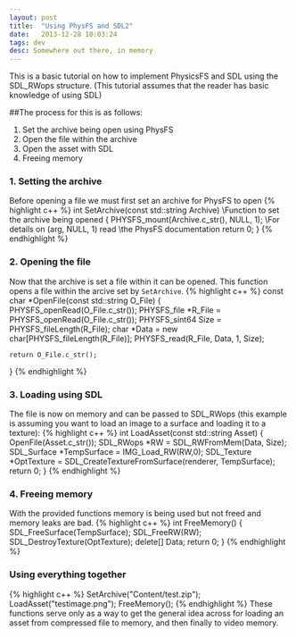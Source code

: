 ```yaml
---
layout: post
title:  "Using PhysFS and SDL2"
date:   2013-12-28 10:03:24
tags: dev
desc: Somewhere out there, in memory
---
```


This is a basic tutorial on how to implement PhysicsFS and SDL using the 
SDL_RWops structure. (This tutorial assumes that the reader has basic knowledge 
of using SDL)

##The process for this is as follows:

1. Set the archive being open using PhysFS
2. Open the file within the archive
3. Open the asset with SDL
4. Freeing memory

### 1. Setting the archive 
Before opening a file we must first set an archive for PhysFS to open
{% highlight c++ %}
int SetArchive(const std::string Archive) 	    \\Function to set the archive being opened
{
    PHYSFS_mount(Archive.c_str(), NULL, 1); 	\\For details on (arg, NULL, 1) read 
        										\\the PhysFS documentation
    return 0;
}
{% endhighlight %}

### 2. Opening the file
Now that the archive is set a file within it can be opened. This function opens 
a file within the arcive set by `SetArchive`.
{% highlight c++ %}
const char *OpenFile(const std::string O_File)
{
	PHYSFS_openRead(O_File.c_str());
    PHYSFS_file *R_File = PHYSFS_openRead(O_File.c_str());
    PHYSFS_sint64 Size = PHYSFS_fileLength(R_File);
    char *Data = new char[PHYSFS_fileLength(R_File)];
    PHYSFS_read(R_File, Data, 1, Size);
    
    return O_File.c_str();
}
{% endhighlight %}

### 3. Loading using SDL
The file is now on memory and can be passed to SDL_RWops (this example is 
assuming you want to load an image to a surface and loading it to a texture):
{% highlight c++ %}
int LoadAsset(const std::string Asset)
{
	OpenFile(Asset.c_str());
    SDL_RWops *RW = SDL_RWFromMem(Data, Size);
    SDL_Surface *TempSurface = IMG_Load_RW(RW,0);
    SDL_Texture *OptTexture = SDL_CreateTextureFromSurface(renderer, TempSurface);
    return 0;
}
{% endhighlight %}

### 4. Freeing memory
With the provided functions memory is being used but not freed and memory leaks 
are bad.
{% highlight c++ %}
int FreeMemory()
{
	SDL_FreeSurface(TempSurface);
    SDL_FreeRW(RW);
    SDL_DestroyTexture(OptTexture);
    delete[] Data;
    return 0;
}
{% endhighlight %}

### Using everything together

{% highlight c++ %}
SetArchive("Content/test.zip");
LoadAsset("testimage.png");
FreeMemory();
{% endhighlight %}
These functions serve only as a way to get the general idea across for loading 
an asset from compressed file to memory, and then finally to video memory.
